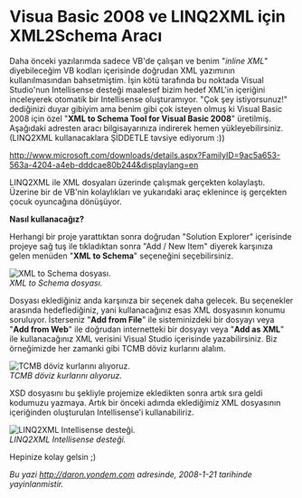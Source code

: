 # Visua Basic 2008 ve LINQ2XML için XML2Schema Aracı
Daha önceki yazılarımda sadece VB'de çalışan ve benim "*inline XML*"
diyebileceğim VB kodları içerisinde doğrudan XML yazımının
kullanılmasından bahsetmiştim. İşin kötü tarafında bu noktada Visual
Studio'nun Intellisense desteği maalesef bizim hedef XML'in içeriğini
inceleyerek otomatik bir Intellisense oluşturamıyor. "Çok şey
istiyorsunuz!" dediğinizi duyar gibiyim ama benim gibi çok isteyen olmuş
ki Visual Basic 2008 için özel "**XML to Schema Tool for Visual Basic
2008**" üretilmiş. Aşağıdaki adresten aracı bilgisayarınıza indirerek
hemen yükleyebilirsiniz. (LINQ2XML kullanacaklara ŞİDDETLE tavsiye
ediyorum :))

<http://www.microsoft.com/downloads/details.aspx?FamilyID=9ac5a653-563a-4204-a4eb-dddcae80b244&displaylang=en>

LINQ2XML ile XML dosyaları üzerinde çalışmak gerçekten kolaylaştı.
Üzerine bir de VB'nin kolaylıkları ve yukarıdaki araç eklenince iş
gerçekten çocuk oyuncağına dönüşüyor.

**Nasıl kullanacağız?**

Herhangi bir proje yarattıktan sonra doğrudan "Solution Explorer"
içerisinde projeye sağ tuş ile tıkladıktan sonra "Add / New Item"
diyerek karşınıza gelen menüden "**XML to Schema**" seçeneğini
seçebilirsiniz.

![XML to Schema
dosyası.](media/Visua_Basic_2008_ve_LINQ2XML_icin_XML2Schema_Araci/20012008_1.png)\
*XML to Schema dosyası.*

Dosyası eklediğiniz anda karşınıza bir seçenek daha gelecek. Bu
seçenekler arasında hedeflediğiniz, yani kullanacağınız esas XML
dosyasının konumu soruluyor. İsterseniz "**Add from File**" ile
sisteminizdeki bir dosyayı veya "**Add from Web**" ile doğrudan
internetteki bir dosyayı veya "**Add as XML**" ile kullanacağınız XML
verisini Visual Studio içerisinde yazabilirsiniz. Biz örneğimizde her
zamanki gibi TCMB döviz kurlarını alalım.

![TCMB döviz kurlarını
alıyoruz.](media/Visua_Basic_2008_ve_LINQ2XML_icin_XML2Schema_Araci/20012008_2.png)\
*TCMB döviz kurlarını alıyoruz.*

XSD dosyasını bu şekliyle projemize ekledikten sonra artık sıra geldi
kodumuzu yazmaya. Artık bir önceki adımda eklediğimiz XML dosyasının
içeriğinden oluşturulan Intellisense'i kullanabiliriz.

![LINQ2XML Intellisense
desteği.](media/Visua_Basic_2008_ve_LINQ2XML_icin_XML2Schema_Araci/20012008_3.png)\
*LINQ2XML Intellisense desteği.*

Hepinize kolay gelsin ;)



*Bu yazi http://daron.yondem.com adresinde, 2008-1-21 tarihinde yayinlanmistir.*
